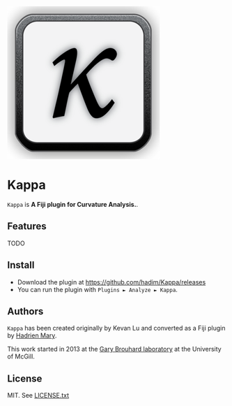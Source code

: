 ![Kappa logo](logo.png)

# Kappa

`Kappa` is **A Fiji plugin for Curvature Analysis.**.

## Features

TODO

## Install

- Download the plugin at https://github.com/hadim/Kappa/releases
- You can run the plugin with `Plugins ► Analyze ► Kappa`.

## Authors

`Kappa` has been created originally by Kevan Lu and converted as a Fiji plugin by [Hadrien Mary](mailto:hadrien.mary@gmail.com).

This work started in 2013 at the [Gary Brouhard laboratory](http://brouhardlab.mcgill.ca/) at the University of McGill.

## License

MIT. See [LICENSE.txt](LICENSE.txt)
